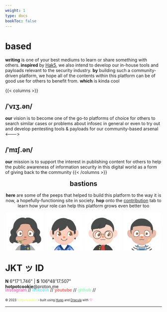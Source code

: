 ```yaml
---
weight: 1
type: docs
bookToc: false
---
```


<h1>based</h1>

**writing** is one of your best mediums to learn or share something with others. **inspired** by [Hak5](https://hak5.org/), we also intend to develop our in-house tools and payloads relevant to the security industry. **by** building such a community-driven platform, we hope all of the contents within this platform can be of good use for others to benefit from. **which** is kinda cool


{{< columns >}}
<h2>/ˈvɪʒ.ən/</h2>

**our** vision is to become one of the go-to platforms of choice for others to search similar cases or problems about infosec in general or even to try out and develop pentesting tools & payloads for our community-based arsenal
<--->
<h2>/ˈmɪʃ.ən/</h2>

**our** mission is to support the interest in publishing content for others to help the public awareness of information security in this digital world as a form of giving back to the community
{{< /columns >}}

<h2 align="center" style="margin: 16px 0px;">bastions</h2>
<p align="center">
<strong>here</strong> are some of the peeps that helped to build this platform to the way it is now, a hopefully-functioning site in society. <strong>hop</strong> onto the <a href="/docs/org/contribution/">contribution</a> tab to learn how your role can help this platform grows even better too

</p>

<p align="center">
	<a href="https://www.linkedin.com/in/muhammadnurirsyad/"><img src="../../../images/profile/irsyad.png" alt="drawing" width="24%"/></a>
	<a href="https://www.linkedin.com/in/ihsan-zahardjil-949720193/"><img src="../../../images/profile/ikhsan.png" alt="drawing" width="24%"/></a>
	<a href="https://www.linkedin.com/in/muhammadnurilham/"><img src="../../../images/profile/ilham.png" alt="drawing" width="24%"/></a>
	<a href="https://www.linkedin.com/in/hanifsalsabilk/"><img src="../../../images/profile/hanif.png" alt="drawing" width="24%"/></a>	
</p>

<h1 style="margin: 32px 0px 16px;">JKT ッ ID</h1>

<p style="margin-bottom: 0;"><strong>N</strong> 6°17'1.746" | <strong>S</strong> 106°48'17.507" <br>
<span><strong>hotpotcookie</strong>@proton.me</span></p>

<p style="margin-top: -0.4em; margin-bottom: 0;">
	<a style="text-decoration: none;" href="https://www.instagram.com/hotpotcookie" target="_blank" rel="noopener noreferrer"><span style="font-size: 1em; color: #ff79c6"><strong>instagram</strong></span></a> //
	<a style="text-decoration: none;" href="https://www.linkedin.com/company/hotpotcookie/" target="_blank" rel="noopener noreferrer"><span style="font-size: 1em; color: #8be9fd"><strong>linkedin</strong></span></a> //	
	<a style="text-decoration: none;" href="https://www.youtube.com/@hotpotcookie/" target="_blank" rel="noopener noreferrer"><span style="font-size: 1em; color: #fc6f6f"><strong>youtube</strong></span></a> //
	<a style="text-decoration: none;" href="https://www.github.com/hotpotcookie/" target="_blank" rel="noopener noreferrer"><span style="font-size: 1em; color: #a3ffbc"><strong>github</strong></span></a> //					
</p>

<span style="font-size: 0.7em;">© 2023 <span style="color: #f1fa8c"><strong>hotpotcookie</strong></span> - built using [Hugo](https://github.com/alex-shpak/hugo-book) and [Dracula](https://draculatheme.com/) with <span style="color: #ff79c6">♡</span></span>

---